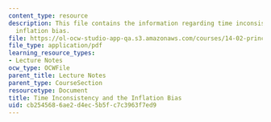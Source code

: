 ```yaml
---
content_type: resource
description: This file contains the information regarding time inconsistency and the
  inflation bias.
file: https://ol-ocw-studio-app-qa.s3.amazonaws.com/courses/14-02-principles-of-macroeconomics-spring-2014/cb2545686ae2d4ec5b5fc7c3963f7ed9_MIT14_02S14_time_incon.pdf
file_type: application/pdf
learning_resource_types:
- Lecture Notes
ocw_type: OCWFile
parent_title: Lecture Notes
parent_type: CourseSection
resourcetype: Document
title: Time Inconsistency and the Inflation Bias
uid: cb254568-6ae2-d4ec-5b5f-c7c3963f7ed9
---
```

